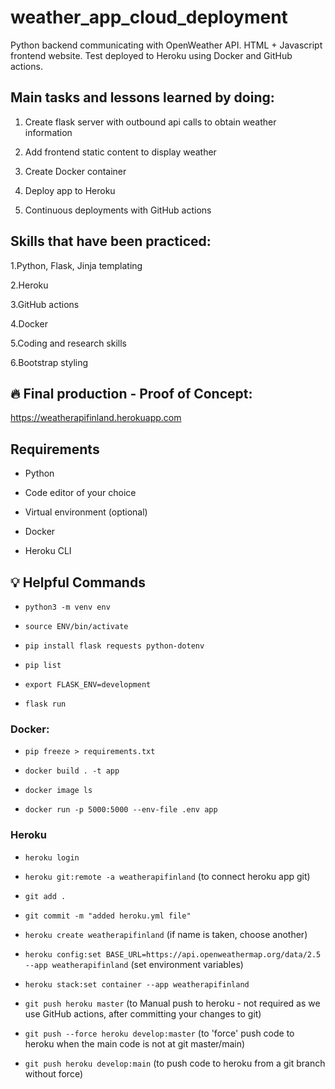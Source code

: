 # weather_app_cloud_deployment
Python backend communicating with OpenWeather API. HTML + Javascript frontend website. Test deployed to Heroku using Docker and GitHub actions.


## Main tasks and lessons learned by doing:

1. Create flask server with outbound api calls to obtain weather information

2. Add frontend static content to display weather

3. Create Docker container

4. Deploy app to Heroku

5. Continuous deployments with GitHub actions

## Skills that have been practiced:


1.Python, Flask, Jinja templating

2.Heroku

3.GitHub actions

4.Docker

5.Coding and research skills

6.Bootstrap styling


## :fire: Final production - Proof of Concept:

https://weatherapifinland.herokuapp.com


## Requirements


- Python

- Code editor of your choice

- Virtual environment (optional)

- Docker

- Heroku CLI

## :bulb: Helpful Commands

- `python3 -m venv env`

- `source ENV/bin/activate`

- `pip install flask requests python-dotenv`

- `pip list`

- `export FLASK_ENV=development`

- `flask run`


### Docker:
- `pip freeze > requirements.txt`

- `docker build . -t app`

- `docker image ls`

- `docker run -p 5000:5000 --env-file .env app`


### Heroku
- `heroku login`

- `heroku git:remote -a weatherapifinland` (to connect heroku app git)

- `git add .`

- `git commit -m "added heroku.yml file"`

- `heroku create weatherapifinland` (if name is taken, choose another)

- `heroku config:set BASE_URL=https://api.openweathermap.org/data/2.5 --app weatherapifinland` (set environment variables)

- `heroku stack:set container --app weatherapifinland`

- `git push heroku master` (to Manual push to heroku - not required as we use GitHub actions, after committing your changes to git)

- `git push --force heroku develop:master` (to 'force' push code to heroku when the main code is not at git master/main)

- `git push heroku develop:main` (to push code to heroku from a git branch without force)



